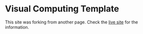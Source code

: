 # Visual Computing Template

This site was forking from another page.
Check the [live site](https://visualcomputing.github.io/vc/) for the information.